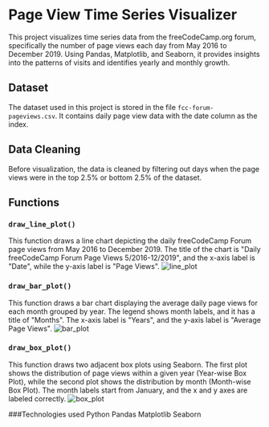 
# Page View Time Series Visualizer

This project visualizes time series data from the freeCodeCamp.org forum, specifically the number of page views each day from May 2016 to December 2019. Using Pandas, Matplotlib, and Seaborn, it provides insights into the patterns of visits and identifies yearly and monthly growth.

## Dataset

The dataset used in this project is stored in the file `fcc-forum-pageviews.csv`. It contains daily page view data with the date column as the index.

## Data Cleaning

Before visualization, the data is cleaned by filtering out days when the page views were in the top 2.5% or bottom 2.5% of the dataset.

## Functions

### `draw_line_plot()`

This function draws a line chart depicting the daily freeCodeCamp Forum page views from May 2016 to December 2019. The title of the chart is "Daily freeCodeCamp Forum Page Views 5/2016-12/2019", and the x-axis label is "Date", while the y-axis label is "Page Views".
![line_plot](https://github.com/NipuniVithana/Page_View_Time_Series_Visualizer/assets/99274261/01a2b3f7-fffc-4cdb-9ad9-afce9fc22ee4)

### `draw_bar_plot()`

This function draws a bar chart displaying the average daily page views for each month grouped by year. The legend shows month labels, and it has a title of "Months". The x-axis label is "Years", and the y-axis label is "Average Page Views".
![bar_plot](https://github.com/NipuniVithana/Page_View_Time_Series_Visualizer/assets/99274261/7d81bc8b-65f2-4698-a901-4db717b98b3c)

### `draw_box_plot()`

This function draws two adjacent box plots using Seaborn. The first plot shows the distribution of page views within a given year (Year-wise Box Plot), while the second plot shows the distribution by month (Month-wise Box Plot). The month labels start from January, and the x and y axes are labeled correctly.
![box_plot](https://github.com/NipuniVithana/Page_View_Time_Series_Visualizer/assets/99274261/3a6af886-3fd3-4309-bfed-9114eccc1fa8)

###Technologies used
Python
Pandas
Matplotlib
Seaborn



